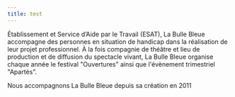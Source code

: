 ```yaml
---
title: test
---
```


Établissement et Service d’Aide par le Travail (ESAT), La Bulle Bleue accompagne des personnes en situation de handicap dans la réalisation de leur projet professionnel.
À la fois compagnie de théâtre et lieu de production et de diffusion du spectacle vivant, La Bulle Bleue organise chaque année le festival "Ouvertures" ainsi que l'évènement trimestriel "Apartés".


Nous accompagnons La Bulle Bleue depuis sa création en 2011 